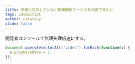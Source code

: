 ```yaml
---
title: 倍速に対応していない動画配信サービスを倍速で見たい
tags: JavaScript
author: catatsuy
slide: false
---
```

開発者コンソールで無理矢理倍速にする。

```js
document.querySelectorAll('video').forEach(function(v) {
  v.playbackRate = 2
});
```

